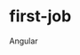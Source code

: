# first-job
Angular
<html>
<script src="http://ajax.googleapis.com/ajax/libs/angularjs/1.4.8/angular.min.js"></cript>
<body>
<div ng-app="">

<p>Type something in the box</p>
<p>Name:<input type="text" ng-model="name" placeholder= "Enter anything here"> </p>
<h1>Hello {{name}} </h1>
</div>
</body>

</html>
